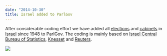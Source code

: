 ```yaml
---
date: "2014-10-30"
title: Israel added to ParlGov
---
```


After considerable coding effort we have added all [elections](http://dev.parlgov.org/data/isr/election-parliament/) and [cabinets](http://dev.parlgov.org/data/isr/cabinet-party/) in [Israel](http://dev.parlgov.org/data/isr/) since 1948 to ParlGov. The coding is mainly based on [Israel Central Bureau of Statistics](http://www.cbs.gov.il/reader/?MIval=cw_usr_view_SHTML&ID=445), [Knesset](http://www.knesset.gov.il/description/eng/eng_mimshal_res.htm) and [Reuters](http://www.reuters.com/). 

![](/images/parliament-netherlands.jpg)
